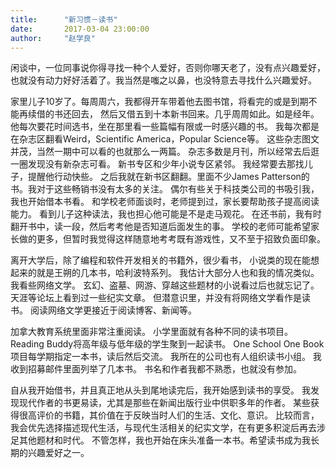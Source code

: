```yaml
---
title:      "新习惯－读书"
date:       2017-03-04 23:00:00
author:     "赵学良"
---
```


闲谈中，一位同事说你得寻找一种个人爱好，否则你哪天老了，没有点兴趣爱好，
也就没有动力好好活着了。我当然是嗤之以鼻，也没特意去寻找什么兴趣爱好。

家里儿子10岁了。每周周六，我都得开车带着他去图书馆，将看完的或是到期不能再续借的书还回去，
然后又借五到十本新书回来。几乎周周如此。如是经年。
他每次要花时间选书，坐在那里看一些篇幅有限或一时感兴趣的书。
我每次都是在杂志区翻看Weird，Scientific America，Popular Science等。
这些杂志图文并茂，当然一期中可以看的也就那么一两篇。
杂志多数是月刊，所以经常去后逛一圈发现没有新杂志可看。
新书专区和少年小说专区紧邻。
我经常要去那找儿子，提醒他行动快些。
之后我就在新书区翻翻。里面不少James Patterson的书。我对于这些畅销书没有太多的关注。
偶尔有些关于科技类公司的书吸引我，我也开始借本书看。
和学校老师面谈时，老师提到过，家长要帮助孩子提高阅读能力。
看到儿子这种读法，我也担心他可能是不是走马观花。
在还书前，我有时翻开书中，读一段，然后考考他是否知道后面发生的事。
学校的老师可能希望家长做的更多，但暂时我觉得这样随意地考考既有游戏性，又不至于招致负面印象。

离开大学后，除了编程和软件开发相关的书籍外，很少看书，
小说类的现在能想起来的就是王朔的几本书，哈利波特系列。
我估计大部分人也和我的情况类似。
我看些网络文学。
玄幻、盗墓、网游、穿越这些题材的小说看过后也就忘记了。
天涯等论坛上看到过一些纪实文章。
但潜意识里，并没有将网络文学看作是读书。
阅读网络文学更接近于阅读博客、新闻等。

加拿大教育系统里面非常注重阅读。
小学里面就有各种不同的读书项目。
Reading Buddy将高年级与低年级的学生聚到一起读书。
One School One Book项目每学期指定一本书，读后然后交流。
我所在的公司也有人组织读书小组。
我收到招募邮件里面列举了几本书。
书名和作者我都不熟悉，也就没有参加。

自从我开始借书，并且真正地从头到尾地读完后，我开始感到读书的享受。
我发现现代作者的书更易读，尤其是那些在新闻出版行业中供职多年的作者。
某些获得很高评价的书籍，其价值在于反映当时人们的生活、文化、意识。
比较而言，我会优先选择描述现代生活，与现代生活相关的纪实文学，在有更多积淀后再去涉足其他题材和时代。
不管怎样，我也开始在床头准备一本书。希望读书成为我长期的兴趣爱好之一。
